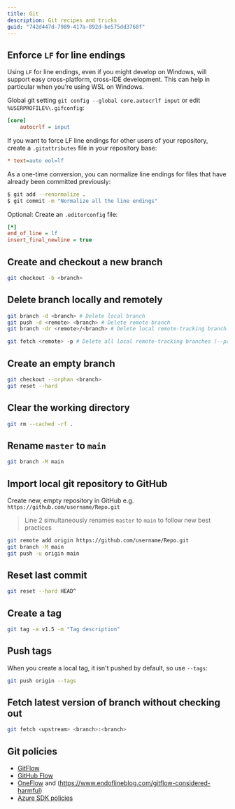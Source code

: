 ```yaml
---
title: Git
description: Git recipes and tricks
guid: "742d447d-7989-417a-892d-be575dd3768f"
---
```


## Enforce `LF` for line endings

Using `LF` for line endings, even if you might develop on Windows, will support easy cross-platform, cross-IDE development. This can help in particular when you're using WSL on Windows.

Global git setting `git config --global core.autocrlf input` or edit `%USERPROFILE%\.gifconfig`:

```ini
[core]
	autocrlf = input
```

If you want to force LF line endings for other users of your repository, create a `.gitattributes` file in your repository base:

```ini
* text=auto eol=lf
```

As a one-time conversion, you can normalize line endings for files that have already been committed previously:

```bash
$ git add --renormalize .
$ git commit -m "Normalize all the line endings"
```

Optional: Create an `.editorconfig` file:

```ini
[*]
end_of_line = lf
insert_final_newline = true
```

## Create and checkout a new branch

```bash
git checkout -b <branch>
```

## Delete branch locally and remotely

```bash
git branch -d <branch> # Delete local branch
git push -d <remote> <branch> # Delete remote branch
git branch -dr <remote>/<branch> # Delete local remote-tracking branch

git fetch <remote> -p # Delete all local remote-tracking branches (--prune)
```

## Create an empty branch

```bash
git checkout --orphan <branch>
git reset --hard
```

## Clear the working directory

```bash
git rm --cached -rf .
```

## Rename `master` to `main`

```bash
git branch -M main
```

## Import local git repository to GitHub

Create new, empty repository in GitHub e.g. `https://github.com/username/Repo.git`

> Line 2 simultaneously renames `master` to `main` to follow new best practices

```bash
git remote add origin https://github.com/username/Repo.git
git branch -M main
git push -u origin main
```

## Reset last commit

```bash
git reset --hard HEAD^
```

## Create a tag

```bash
git tag -a v1.5 -m "Tag description"
```

## Push tags

When you create a local tag, it isn't pushed by default, so use `--tags`:

```bash
git push origin --tags
```

## Fetch latest version of branch without checking out

```bash
git fetch <upstream> <branch>:<branch>
```

## Git policies

* [GitFlow](https://nvie.com/posts/a-successful-git-branching-model/)
* [GitHub Flow](https://guides.github.com/introduction/flow/)
* [OneFlow](https://www.endoflineblog.com/oneflow-a-git-branching-model-and-workflow) and (https://www.endoflineblog.com/gitflow-considered-harmful)
* [Azure SDK policies](https://azure.github.io/azure-sdk/policies_repobranching.html#release-branches)
